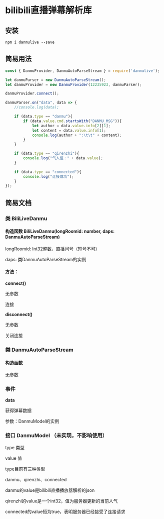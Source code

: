 # bilibili直播弹幕解析库

## 安装

```
npm i danmulive --save
```

## 简易用法

```javascript
const { DanmuProvider, DanmuAutoParseStream } = require('danmulive');

let danmuParser = new DanmuAutoParseStream();
let danmuProvider = new DanmuProvider(12235923, danmuParser);

danmuProvider.connect();

danmuParser.on("data", data => {
    //console.log(data);

    if (data.type == "danmu"){
        if (data.value.cmd.startsWith("DANMU_MSG")){
            let author = data.value.info[2][1];
            let content = data.value.info[1];
            console.log(author + ":\t\t" + content);
        }
    }

    if (data.type == "qirenzhi"){
        console.log("气人值：" + data.value);
    }

    if (data.type == "connected"){
        console.log("连接成功");
    }
});
```

## 简易文档

### 类 BiliLiveDanmu

#### 构造函数 BiliLiveDanmu(longRoomid: number, daps: DanmuAutoParseStream)

longRoomid: Int32整数，直播间号（短号不可）

daps: 类DanmuAutoParseStream的实例

#### 方法：

**connect()**

无参数

连接

**disconnect()**

无参数

关闭连接

### 类 DanmuAutoParseStream

#### 构造函数

无参数

### 事件

**data**

获得弹幕数据

参数：DanmuModel的实例

### 接口 DanmuModel （未实现，不影响使用）

type  类型

value 值

type目前有三种类型

danmu、qirenzhi、connected

danmu的value是bilibili直播播放器解析的json

qirenzhi的value是一个int32，值为服务器更新的当前人气

connected的value恒为true，表明服务器已经接受了连接请求